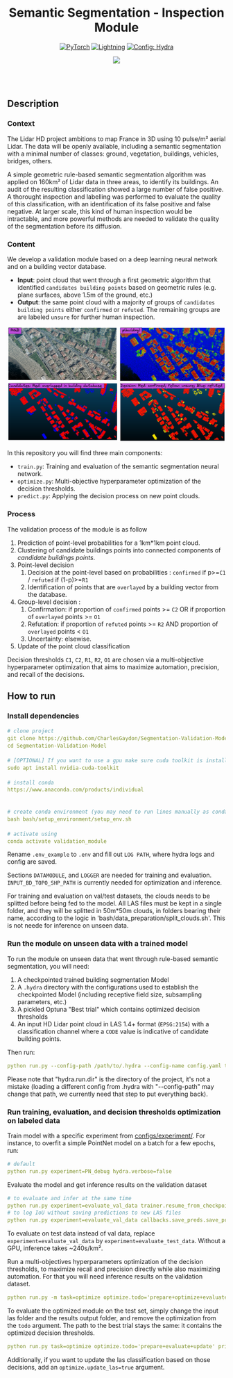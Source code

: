 <div align="center">

# Semantic Segmentation - Inspection Module

<a href="https://pytorch.org/get-started/locally/"><img alt="PyTorch" src="https://img.shields.io/badge/PyTorch-ee4c2c?logo=pytorch&logoColor=white"></a>
<a href="https://pytorchlightning.ai/"><img alt="Lightning" src="https://img.shields.io/badge/-Lightning-792ee5?logo=pytorchlightning&logoColor=white"></a>
<a href="https://hydra.cc/"><img alt="Config: Hydra" src="https://img.shields.io/badge/Config-Hydra-89b8cd"></a>

[![](https://shields.io/badge/-Lightning--Hydra--Template-017F2F?style=flat&logo=github&labelColor=303030)](https://github.com/ashleve/lightning-hydra-template)
</div>
<br><br>

## Description
### Context
The Lidar HD project ambitions to map France in 3D using 10 pulse/m² aerial Lidar. The data will be openly available, including a semantic segmentation with a minimal number of classes: ground, vegetation, buildings, vehicles, bridges, others.

A simple geometric rule-based semantic segmentation algorithm was applied on 160km² of Lidar data in three areas, to identify its buildings. An audit of the resulting classification showed a large number of false positive. A thorought inspection and labelling was performed to evaluate the quality of this classification, with an identification of its false positive and false negative. At larger scale, this kind of human inspection would be intractable, and more powerful methods are needed to validate the quality of the segmentation before its diffusion.

### Content
We develop a validation module based on a deep learning neural network and on a building vector database.

- **Input**: point cloud that went through a first geometric algorithm that identified `candidates building points` based on geometric rules (e.g. plane surfaces, above 1.5m of the ground, etc.)
- **Output**: the same point cloud with a majority of groups of `candidates building points` either `confirmed` or `refuted`. The remaining groups are are labeled `unsure` for further human inspection.

![](img/LidarBati-IlluMotteBDProbaV2.1-ENGLISH.png)

In this repository you will find three main components:

- `train.py`: Training and evaluation of the semantic segmentation neural network.
- `optimize.py`: Multi-objective hyperparameter optimization of the decision thresholds.
- `predict.py`: Applying the decision process on new point clouds.

### Process

The validation process of the module is as follow
    
1) Prediction of point-level probabilities for a 1km*1km point cloud.
2) Clustering of candidate buildings points into connected components of _candidate buildings points_.
3) Point-level decision
    1) Decision at the point-level based on probabilities : `confirmed` if p>=`C1` /  `refuted` if (1-p)>=`R1`
    2) Identification of points that are `overlayed` by a building vector from the database.
3) Group-level decision :
    1) Confirmation: if proportion of `confirmed` points >= `C2` OR if proportion of `overlayed` points >= `O1`
    2) Refutation: if proportion of `refuted` points >= `R2` AND proportion of `overlayed` points < `O1`
    3) Uncertainty: elsewise.
4) Update of the point cloud classification

Decision thresholds `C1`, `C2`, `R1`, `R2`, `O1` are chosen via a multi-objective hyperparameter optimization that aims to maximize automation, precision, and recall of the decisions.

## How to run

### Install dependencies

```yaml
# clone project
git clone https://github.com/CharlesGaydon/Segmentation-Validation-Model
cd Segmentation-Validation-Model

# [OPTIONAL] If you want to use a gpu make sure cuda toolkit is installed
sudo apt install nvidia-cuda-toolkit

# install conda
https://www.anaconda.com/products/individual


# create conda environment (you may need to run lines manually as conda may not activate properly from bash script)
bash bash/setup_environment/setup_env.sh

# activate using
conda activate validation_module
```

Rename `.env_example` to `.env` and fill out `LOG PATH`, where hydra logs and config are saved.

Sections `DATAMODULE`, and `LOGGER` are needed for training and evaluation. `INPUT_BD_TOPO_SHP_PATH` is currently needed for optimization and inference.

For training and evaluation on val/test datasets, the clouds needs to be splitted before being fed to the model. All LAS files must be kept in a single folder, and they will be splitted in 50m*50m clouds, in folders bearing their name, according to the logic in 'bash/data_preparation/split_clouds.sh'. This is not neede for inference on unseen data.

### Run the module on unseen data with a trained model 

To run the module on unseen data that went through rule-based semantic segmentation, you will need:

1. A checkpointed trained building segmentation Model
2. A `.hydra` directory with the configurations used to establish the checkpointed Model (including receptive field size, subsampling parameters, etc.)
3. A pickled Optuna "Best trial" which contains optimized decision thresholds
4. An input HD Lidar point cloud in LAS 1.4+ format (`EPSG:2154`) with a classification channel where a `CODE` value is indicative of candidate building points.

Then run:

```yaml
python run.py --config-path /path/to/.hydra --config-name config.yaml task=predict hydra.run.dir=path/to/Segmentation-Validation-Model +prediction.src_las=/path/to/input.las +prediction.resume_from_checkpoint=/path/to/checkpoints.ckpt +prediction.best_trial_pickle_path=/path/to/best_trial.pkl +prediction.output_dir=/path/to/save/updated/las/ +prediction.mts_auto_detected_code=CODE datamodule.batch_size=50
```

Please note that "hydra.run.dir" is the directory of the project, it's not a mistake (loading a different config from .hydra with "--config-path" may change that path, we currently need that step to put everything back).

### Run training, evaluation, and decision thresholds optimization on labeled data


Train model with a specific experiment from [configs/experiment/](configs/experiment/). For instance, to overfit a simple PointNet model on a batch for a few epochs, run:
```yaml
# default
python run.py experiment=PN_debug hydra.verbose=false
```

Evaluate the model and get inference results on the validation dataset
```yaml
# to evaluate and infer at the same time
python run.py experiment=evaluate_val_data trainer.resume_from_checkpoint=/path/to/checkpoints.ckpt fit_the_model=false test_the_model=true
# to log IoU without saving predictions to new LAS files 
python run.py experiment=evaluate_val_data callbacks.save_preds.save_predictions=false trainer.resume_from_checkpoint=/path/to/checkpoints.ckpt fit_the_model=false test_the_model=true
```
To evaluate on test data instead of val data, replace `experiment=evaluate_val_data` by `experiment=evaluate_test_data`. Without a GPU, inference takes ~240s/km². 


Run a multi-objectives hyperparameters optimization of the decision thresholds, to maximize recall and precision directly while also maximizing automation. For that you will need inference results on the validation dataset.

```yaml
python run.py -m task=optimize optimize.todo='prepare+optimize+evaluate+update' optimize.predicted_las_dirpath="/path/to/val/las/folder/" optimize.results_output_dir="/path/to/save/updated/val/las/"  optimize.best_trial_pickle_path="/path/to/best_trial.pkl"
```

To evaluate the optimized module on the test set, simply change the input las folder and the results output folder, and remove the optimization from the `todo` argument. The path to the best trial stays the same: it contains the optimized decision thresholds.

```yaml
python run.py task=optimize optimize.todo='prepare+evaluate+update' print_config=false optimize.predicted_las_dirpath="/path/to/test/las/folder/" optimize.results_output_dir="/path/to/save/updated/test/las/" optimize.best_trial_pickle_path="/path/to/best_trial.pkl"
```

Additionally, if you want to update the las classification based on those decisions, add an `optimize.update_las=true` argument.
